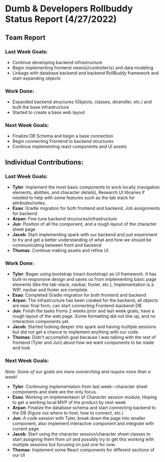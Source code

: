 # Dumb & Developers Rollbuddy Status Report (4/27/2022)

## Team Report

### Last Week Goals:

- Continue developing backend infrastructure
- Begin implementing frontend view(s)/controller(s) and data modeling
- Linkage with database backend and backend RollBuddy framework and start expanding objects 

### Work Done:

- Expanded backend structures (Objects, classes, diceroller, etc.) and built the base infrastructure 
- Started to create a base web layout 

### Next Week Goals:

- Finalize DB Schema and begin a base connection 
- Begin connecting Frontend to backend structures 
- Continue implementing react components and UI assets 

## Individual Contributions:

### Last Week Goals:

- **Tyler**: Implement the most basic components to work locally (navigation elements, abilities, and character details), Research UI libraries if needed to help with some features such as the tab stack for attributes/notes.
- **Esau**: Gradle migration for both frontend and backend, Job assignments for backend
- **Arpan**: Fine tune backend structures/infrastructure 
- **Jun**: Position of all the component, and a rough layout of the character sheet page
- **Jacob**: Start implementing spark with our backend and just experiment to try and get a better understanding of what and how we should be communicating between front and backend
- **Thomas**: Continue making assets and refine UI

### Work Done:

- **Tyler**: Began using bootstrap (react-bootstrap) as UI framework. It has built-in responsive design and saves us from implementing basic page elements (like the tab-stack, navbar, footer, etc.), Implementation is a WIP, navbar and footer are complete.
- **Esau**: Completed Gradle migration for both frontend and backend
- **Arpan**: The infrastructure has been created for the backend, all objects are near final form, can start connecting Frontend-backend-DB
- **Jun**: Finish the tasks froms 2 weeks prior and last week goals, have a rough layout of the web page. Some formatting did not line up, and no interaction components yet.
- **Jacob**: Started looking deeper into spark and having multiple sessions but did not get a chance to implement anything with our code. 
- **Thomas**: Didn't accomplish goal because I was talking with the rest of frontend (Tyler and Jun) about how we want components to be made and look

### Next Week Goals:

_Note: Some of our goals are more overarching and require more than a week!_

- **Tyler**: Continuing implementation from last week--character sheet components and state are the only focus.
- **Esau**: Working on implementaion of Character session module, Hoping to get a working local MVP of the product by next week
- **Arpan**: Finalize the database schema and start connecting backend to the DB (figure out where to host, how to connect, etc.)
- **Jun**: A code session with Tyler, break down the page into smaller component, also implement interactive component and integrate with current page
- **Jacob**: Start using the character session/character sheet classes to start assigning them from url and possibly try to get this working with multiple sessions but focusing on just one for now.
- **Thomas**: Implement some React components for different sections of our UI
